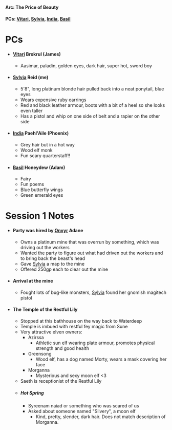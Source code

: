 #### Arc: The Price of Beauty
#### PCs: [Vitari](PCs/Past/Vitari.md), [Sylvia](PCs/Past/Sylvia.md), [India](PCs/Current/India.md), [Basil](PCs/Past/Basil.md)

# PCs
- #### [Vitari](PCs/Past/Vitari.md) Brokrul (James)
	- Aasimar, paladin, golden eyes, dark hair, super hot, sword boy
- #### [Sylvia](PCs/Past/Sylvia.md) Reid (me)
	- 5'8", long platinum blonde hair pulled back into a neat ponytail, blue eyes
	- Wears expensive ruby earrings
	- Red and black leather armour, boots with a bit of a heel so she looks even taller
	- Has a pistol and whip on one side of belt and a rapier on the other side
- #### [India](PCs/Current/India.md) Paehl'Aile (Phoenix)
	- Grey hair but in a hot way
	- Wood elf monk
	- Fun scary quarterstaff!!
- #### [Basil](PCs/Past/Basil.md) Honeydew (Adam)
	- Fairy
	- Fun poems
	- Blue butterfly wings
	- Green emerald eyes

# Session 1 Notes
- #### Party was hired by [Onvyr](NPCs/Living/Onvyr.md) Adane
	- Owns a platinum mine that was overrun by something, which was driving out the workers
	- Wanted the party to figure out what had driven out the workers and to bring back the beast's head
	- Gave [Sylvia](PCs/Past/Sylvia.md) a map to the mine
	- Offered 250gp each to clear out the mine
  
- #### Arrival at the mine
	- Fought lots of bug-like monsters, [Sylvia](PCs/Past/Sylvia.md) found her gnomish magitech pistol

- #### The Temple of the Restful Lily
	- Stopped at this bathhouse on the way back to Waterdeep
	- Temple is imbued with restful fey magic from Sune
	- Very attractive elven owners:
		- Azirssa
			- Athletic sun elf wearing plate armour, promotes physical strength and good health
		- Greensong
			- Wood elf, has a dog named Morty, wears a mask covering her face
		- Morganna
			- Mysterious and sexy moon elf <3
	- Saeth is receptionist of the Restful Lily
	- ##### Hot Spring
		- Syreenam naiad or something who was scared of us
		- Asked about someone named "Silvery", a moon elf
			- Kind, pretty, slender, dark hair. Does not match description of Morganna.